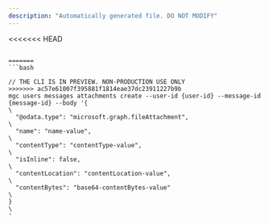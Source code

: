 ```yaml
---
description: "Automatically generated file. DO NOT MODIFY"
---
```


<<<<<<< HEAD
```cli

=======
```bash

// THE CLI IS IN PREVIEW. NON-PRODUCTION USE ONLY
>>>>>>> ac57e61007f395881f1814eae37dc23911227b9b
mgc users messages attachments create --user-id {user-id} --message-id {message-id} --body '{\
  "@odata.type": "microsoft.graph.fileAttachment",\
  "name": "name-value",\
  "contentType": "contentType-value",\
  "isInline": false,\
  "contentLocation": "contentLocation-value",\
  "contentBytes": "base64-contentBytes-value"\
}\
'

```